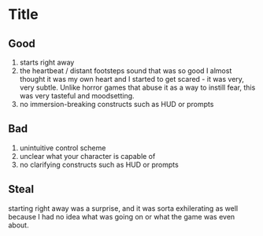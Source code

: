 # Title

## Good
1. starts right away
2. the heartbeat / distant footsteps sound that was so good I almost thought it was my own heart and I started to get scared - it was very, very subtle. Unlike horror games that abuse it as a way to instill fear, this was very tasteful and moodsetting.
3. no immersion-breaking constructs such as HUD or prompts

## Bad
1. unintuitive control scheme
2. unclear what your character is capable of
3. no clarifying constructs such as HUD or prompts

## Steal

starting right away was a surprise, and it was sorta exhilerating as well because I had no idea what was going on or what the game was even about.
